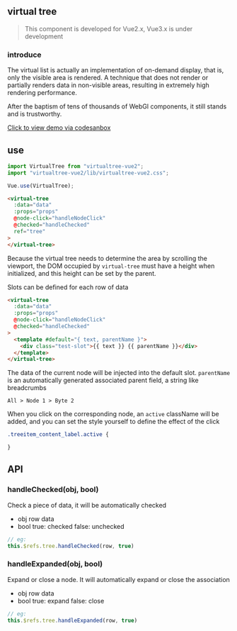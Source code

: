 ## virtual tree

> This component is developed for Vue2.x, Vue3.x is under development

### introduce

The virtual list is actually an implementation of on-demand display, that is, only the visible area is rendered.
A technique that does not render or partially renders data in non-visible areas, resulting in extremely high rendering performance.

After the baptism of tens of thousands of WebGl components, it still stands and is trustworthy.

<a href="https://5kgy3l.csb.app/">Click to view demo via codesanbox</a>

## use
````js
import VirtualTree from "virtualtree-vue2";
import "virtualtree-vue2/lib/virtualtree-vue2.css";

Vue.use(VirtualTree);
````

```html
<virtual-tree
  :data="data"
  :props="props"
  @node-click="handleNodeClick"
  @checked="handleChecked"
  ref="tree"
>
</virtual-tree>
````

Because the virtual tree needs to determine the area by scrolling the viewport, the DOM occupied by `virtual-tree` must have a height when initialized, and this height can be set by the parent.

Slots can be defined for each row of data
```html
<virtual-tree
  :data="data"
  :props="props"
  @node-click="handleNodeClick"
  @checked="handleChecked"
>
  <template #default="{ text, parentName }">
    <div class="test-slot">{{ text }} {{ parentName }}</div>
  </template>
</virtual-tree>
````
The data of the current node will be injected into the default slot. `parentName` is an automatically generated associated parent field, a string like breadcrumbs
````
All > Node 1 > Byte 2
````

When you click on the corresponding node, an `active` className will be added, and you can set the style yourself to define the effect of the click
````css
.treeitem_content_label.active {

}
````

## API

### handleChecked(obj, bool)
Check a piece of data, it will be automatically checked
- obj row data
- bool true: checked false: unchecked
````js
// eg:
this.$refs.tree.handleChecked(row, true)
````
### handleExpanded(obj, bool)
Expand or close a node. It will automatically expand or close the association
- obj row data
- bool true: expand false: close
````js
// eg:
this.$refs.tree.handleExpanded(row, true)
````
